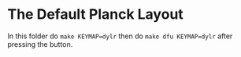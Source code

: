 # The Default Planck Layout


In this folder do `make KEYMAP=dylr` then do `make dfu KEYMAP=dylr` after
pressing the button.
